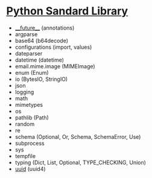# [Python Sandard Library](https://docs.python.org/3/library/)
- [\_\_future\_\_](https://docs.python.org/3/library/__future__.html) (annotations)
- argparse
- base64 (b64decode)
- configurations (import, values)
- dateparser
- datetime (datetime)
- email.mime.image (MIMEImage)
- enum (Enum)
- io (BytesIO, StringIO)
- json
- logging
- math
- mimetypes
- os
- pathlib (Path)
- random
- re
- schema (Optional, Or, Schema, SchemaError, Use)
- subprocess
- sys
- tempfile
- typing (Dict, List, Optional, TYPE_CHECKING, Union)
- [uuid](https://docs.python.org/3/library/uuid.html) (uuid4)